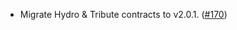 - Migrate Hydro & Tribute contracts to v2.0.1.
  ([\#170](https://github.com/informalsystems/hydro/pull/170))
